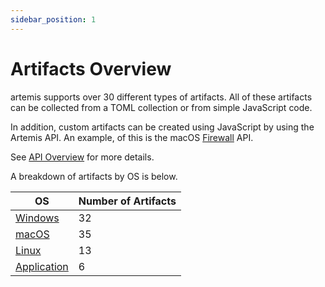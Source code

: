 ```yaml
---
sidebar_position: 1
---
```


# Artifacts Overview

artemis supports over 30 different types of artifacts. All of these artifacts
can be collected from a TOML collection or from simple JavaScript code.

In addition, custom artifacts can be created using JavaScript by using the
Artemis API. An example, of this is the macOS
[Firewall](https://github.com/puffyCid/artemis-api/blob/main/src/macos/plist/firewall.ts)
API.

See [API Overview](../API/overview.md) for more details.

A breakdown of artifacts by OS is below.

| OS                              | Number of Artifacts |
| ------------------------------- | ------------------- |
| [Windows](./windows.md)         | 32                  |
| [macOS](./macos.md)             | 35                  |
| [Linux](./linux.md)             | 13                  |
| [Application](./application.md) | 6                   |
